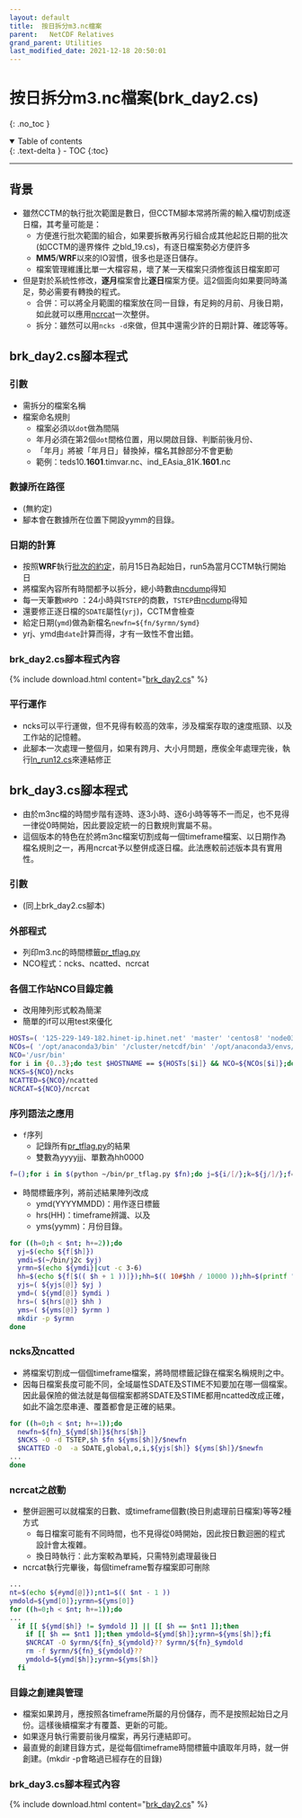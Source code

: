 ```yaml
---
layout: default
title:  按日拆分m3.nc檔案
parent:   NetCDF Relatives
grand_parent: Utilities
last_modified_date: 2021-12-18 20:50:01
---
```

# 按日拆分m3.nc檔案(brk_day2.cs)
{: .no_toc }

<details open markdown="block">
  <summary>
    Table of contents
  </summary>
  {: .text-delta }
- TOC
{:toc}
</details>

---

## 背景

- 雖然CCTM的執行批次範圍是數日，但CCTM腳本常將所需的輸入檔切割成逐日檔，其考量可能是：
  - 方便進行批次範圍的組合，如果要拆散再另行組合成其他起訖日期的批次(如CCTM的邊界條件 之bld_19.cs)，有逐日檔案勢必方便許多
  - **MM5**/**WRF**以來的IO習慣，很多也是逐日儲存。
  - 檔案管理維護比單一大檔容易，壞了某一天檔案只須修復該日檔案即可
- 但是對於系統性修改，**逐月**檔案會比**逐日**檔案方便。這2個面向如果要同時滿足，勢必需要有轉換的程式。
  - 合併：可以將全月範圍的檔案放在同一目錄，有足夠的月前、月後日期，如此就可以應用[ncrcat]()一次整併。
  - 拆分：雖然可以用`ncks -d`來做，但其中還需少許的日期計算、確認等等。

## brk_day2.cs腳本程式

### 引數

- 需拆分的檔案名稱
- 檔案命名規則
  - 檔案必須以`dot`做為間隔
  - 年月必須在第2個`dot`間格位置，用以開啟目錄、判斷前後月份、
  - 「年月」將被「年月日」替換掉，檔名其餘部分不會更動
  - 範例：teds10.**1601**.timvar.nc、ind_EAsia_81K.**1601**.nc

### 數據所在路徑

- (無約定)
- 腳本會在數據所在位置下開設yymm的目錄。

### 日期的計算

- 按照**WRF**執行[批次的約定](https://sinotec2.github.io/Focus-on-Air-Quality/wind_models/OBSGRID/obsYYMM_run.sh/#%E6%89%B9%E6%AC%A1%E7%9A%84%E5%AE%9A%E7%BE%A9)，前月15日為起始日，run5為當月CCTM執行開始日
- 將檔案內容所有時間都予以拆分，總小時數由[ncdump](https://sinotec2.github.io/Focus-on-Air-Quality/utilities/netCDF/ncdump)得知
- 每一天筆數`HRPD` ：24小時與`TSTEP`的商數，`TSTEP`由[ncdump](https://sinotec2.github.io/Focus-on-Air-Quality/utilities/netCDF/ncdump)得知
- 還要修正逐日檔的`SDATE`屬性(`yrj`)，CCTM會檢查
- 給定日期(`ymd`)做為新檔名```newfn=${fn/$yrmn/$ymd} ```
- yrj、ymd由`date`計算而得，才有一致性不會出錯。 

### brk_day2.cs腳本程式內容

{% include download.html content="[brk_day2.cs](https://github.com/sinotec2/Focus-on-Air-Quality/blob/main/utilities/netCDF/brk_day2.cs)" %}


### 平行運作

- ncks可以平行運做，但不見得有較高的效率，涉及檔案存取的速度瓶頸、以及工作站的記憶體。
- 此腳本一次處理一整個月，如果有跨月、大小月問題，應俟全年處理完後，執行[ln_run12.cs][ln_run12cs]來連結修正

## brk_day3.cs腳本程式

- 由於m3nc檔的時間步階有逐時、逐3小時、逐6小時等等不一而足，也不見得一律從0時開始，因此要設定統一的日數規則實屬不易。
- 這個版本的特色在於將m3nc檔案切割成每一個timeframe檔案、以日期作為檔名規則之一，再用ncrcat予以整併成逐日檔。此法應較前述版本具有實用性。

### 引數

- (同上brk_day2.cs腳本)

### 外部程式

- 列印m3.nc的時間標籤[pr_tflag.py][pr_tflag]
- NCO程式：ncks、ncatted、ncrcat

### 各個工作站NCO目錄定義

- 改用陣列形式較為簡潔
- 簡單的if可以用test來優化

```bash
HOSTs=( '125-229-149-182.hinet-ip.hinet.net' 'master' 'centos8' 'node03' )
NCOs=( '/opt/anaconda3/bin' '/cluster/netcdf/bin' '/opt/anaconda3/envs/py37/bin' '/opt/miniconda3/bin' )
NCO='/usr/bin'
for i in {0..3};do test $HOSTNAME == ${HOSTs[$i]} && NCO=${NCOs[$i]};done
NCKS=${NCO}/ncks
NCATTED=${NCO}/ncatted
NCRCAT=${NCO}/ncrcat
```

### 序列語法之應用

- `f`序列
  - 記錄所有[pr_tflag.py][pr_tflag]的結果
  - 雙數為yyyyjjj、單數為hh0000

```bash
f=();for i in $(python ~/bin/pr_tflag.py $fn);do j=${i/[/};k=${j/]/};f=( ${f[@]} $k); done
```

- 時間標籤序列，將前述結果陣列改成
  - ymd(YYYYMMDD)：用作逐日標籤
  - hrs(HH)：timeframe辨識、以及
  - yms(yymm)：月份目錄。

```bash
for ((h=0;h < $nt; h+=2));do
  yj=$(echo ${f[$h]})
  ymdi=$(~/bin/j2c $yj)
  yrmn=$(echo ${ymdi}|cut -c 3-6)
  hh=$(echo ${f[$(( $h + 1 ))]});hh=$(( 10#$hh / 10000 ));hh=$(printf "%02d" ${hh})
  yjs=( ${yjs[@]} $yj )
  ymd=( ${ymd[@]} $ymdi )
  hrs=( ${hrs[@]} $hh )
  yms=( ${yms[@]} $yrmn )
  mkdir -p $yrmn
done
```

### ncks及ncatted

- 將檔案切割成一個個timeframe檔案，將時間標籤記錄在檔案名稱規則之中。
- 因每日檔案長度可能不同，全域屬性SDATE及STIME不知要加在哪一個檔案。因此最保險的做法就是每個檔案都將SDATE及STIME都用ncatted改成正確，如此不論怎麼串連、覆蓋都會是正確的結果。

```bash
for ((h=0;h < $nt; h+=1));do
  newfn=${fn}_${ymd[$h]}${hrs[$h]}
  $NCKS -O -d TSTEP,$h $fn ${yms[$h]}/$newfn
  $NCATTED -O  -a SDATE,global,o,i,${yjs[$h]} ${yms[$h]}/$newfn
...
done
```

### ncrcat之啟動

- 整併迴圈可以就檔案的日數、或timeframe個數(換日則處理前日檔案)等等2種方式
  - 每日檔案可能有不同時間，也不見得從0時開始，因此按日數迴圈的程式設計會太複雜。
  - 換日時執行：此方案較為單純，只需特別處理最後日
- ncrcat執行完畢後，每個timeframe暫存檔案即可刪除

```bash
...
nt=$(echo ${#ymd[@]});nt1=$(( $nt - 1 ))
ymdold=${ymd[0]};yrmn=${yms[0]}
for ((h=0;h < $nt; h+=1));do
...
  if [[ ${ymd[$h]} != $ymdold ]] || [[ $h == $nt1 ]];then
    if [[ $h == $nt1 ]];then ymdold=${ymd[$h]};yrmn=${yms[$h]};fi
    $NCRCAT -O $yrmn/${fn}_${ymdold}?? $yrmn/${fn}_$ymdold
    rm -f $yrmn/${fn}_${ymdold}??
    ymdold=${ymd[$h]};yrmn=${yms[$h]}
  fi
```

### 目錄之創建與管理

- 檔案如果跨月，應按照各timeframe所屬的月份儲存，而不是按照起始日之月份。這樣後續檔案才有覆蓋、更新的可能。
- 如果逐月執行需要前後月檔案，再另行連結即可。
- 最直覺的創建目錄方式，是從每個timeframe時間標籤中讀取年月時，就一併創建。(mkdir -p會略過已經存在的目錄)

### brk_day3.cs腳本程式內容

{% include download.html content="[brk_day2.cs](https://github.com/sinotec2/Focus-on-Air-Quality/blob/main/utilities/netCDF/brk_day3.cs)" %}

[pr_tflag]: <https://sinotec2.github.io/Focus-on-Air-Quality/utilities/netCDF/pr_tflag/> "列印m3.nc的時間標籤"
[ln_run12cs]: <https://sinotec2.github.io/Focus-on-Air-Quality/GridModels/PTSE/3.pt_timvarWork/#ln_run12cs> "ln_run12.cs"